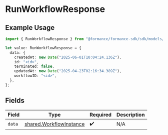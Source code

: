 # RunWorkflowResponse

## Example Usage

```typescript
import { RunWorkflowResponse } from "@formance/formance-sdk/sdk/models/shared";

let value: RunWorkflowResponse = {
  data: {
    createdAt: new Date("2025-06-01T10:04:24.136Z"),
    id: "<id>",
    terminated: false,
    updatedAt: new Date("2025-04-23T02:16:34.389Z"),
    workflowID: "<id>",
  },
};
```

## Fields

| Field                                                                     | Type                                                                      | Required                                                                  | Description                                                               |
| ------------------------------------------------------------------------- | ------------------------------------------------------------------------- | ------------------------------------------------------------------------- | ------------------------------------------------------------------------- |
| `data`                                                                    | [shared.WorkflowInstance](../../../sdk/models/shared/workflowinstance.md) | :heavy_check_mark:                                                        | N/A                                                                       |